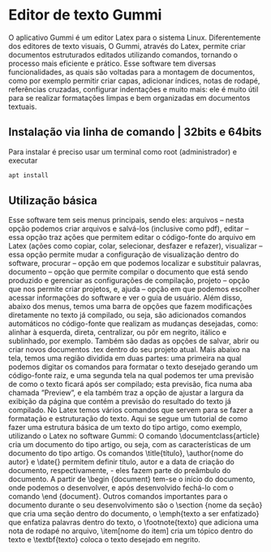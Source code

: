 # Editor de texto Gummi

O aplicativo Gummi é um editor Latex para o sistema Linux. Diferentemente dos editores de texto visuais, O Gummi, através do Latex, permite criar documentos estruturados editados utilizando comandos, tornando o processo mais eficiente e prático. Esse software tem diversas funcionalidades, as quais são voltadas para a montagem de documentos, como por exemplo permitir criar capas, adicionar índices, notas de rodapé, referências cruzadas, configurar indentações e muito mais: ele é muito útil para se realizar formatações limpas e bem organizadas em documentos textuais.

## Instalação via linha de comando | 32bits e 64bits

Para instalar é preciso usar um terminal como root (administrador) e executar
```sh
apt install
```

## Utilização básica
Esse software tem seis menus principais, sendo eles: arquivos – nesta opção podemos criar arquivos e salvá-los (inclusive como pdf), editar – essa opção traz ações que permitem editar o código-fonte do arquivo em Latex (ações como copiar, colar, selecionar, desfazer e refazer), visualizar – essa opção permite mudar a configuração de visualização dentro do software, procurar – opção em que podemos localizar e substituir palavras, documento – opção que permite compilar o documento que está sendo produzido e gerenciar as configurações de compilação, projeto – opção que nos permite criar projetos, e, ajuda – opção em que podemos escolher acessar informações do software e ver o guia de usuário.
Além disso, abaixo dos menus, temos uma barra de opções que fazem modificações diretamente no texto já compilado, ou seja, são adicionados comandos automáticos no código-fonte que realizam as mudanças desejadas, como: alinhar à esquerda, direta, centralizar, ou pôr em negrito, itálico e sublinhado, por exemplo. Também são dadas as opções de salvar, abrir ou criar novos documentos .tex dentro do seu projeto atual.
Mais abaixo na tela, temos uma região dividida em duas partes: uma primeira na qual podemos digitar os comandos para formatar o texto desejado gerando um código-fonte raiz, e uma segunda tela na qual podemos ter uma previsão de como o texto ficará após ser compilado; esta previsão, fica numa aba chamada ”Preview”, e ela também traz a opção de ajustar a largura da exibição da página que contém a previsão do resultado do texto já compilado.
No Latex temos vários comandos que servem para se fazer a formatação e estruturação do texto. Aqui se segue um tutorial de como fazer uma estrutura básica de um texto do tipo artigo, como exemplo, utilizando o Latex no software Gummi:
O comando \documentclass{article} cria um documento do tipo artigo, ou seja, com as características de um documento do tipo artigo. Os comandos \title{título}, \author{nome do autor} e \date{} permitem definir título, autor e a data de criação do documento, respectivamente, - eles fazem parte do preâmbulo do documento. A partir de \begin {document} tem-se o início do documento, onde podemos o desenvolver, e após desenvolvido fechá-lo com o comando \end {document}. Outros comandos importantes para o documento durante o seu desenvolvimento são o \section {nome da seção} que cria uma seção dentro do documento, o \emph{texto a ser enfatizado} que enfatiza palavras dentro do texto, o \footnote{texto} que adiciona uma nota de rodapé no arquivo, \item[nome do item] cria um tópico dentro do texto e \textbf{texto} coloca o texto desejado em negrito.


